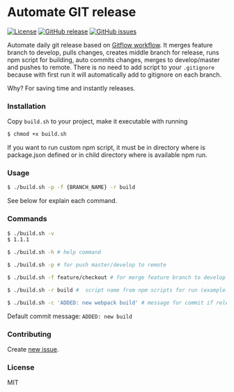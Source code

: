# Automate GIT release
[![License](https://img.shields.io/badge/license-MIT-brightgreen.svg)](https://opensource.org/licenses/MIT) [![GitHub release](https://img.shields.io/github/release/jkondela/automate-git-release.svg)]() [![GitHub issues](https://img.shields.io/github/issues/jkondela/automate-git-release.svg)](https://github.com/jkondela/automate-git-release/issues)

Automate daily git release based on [Gitflow workflow](http://nvie.com/posts/a-successful-git-branching-model/).
It merges feature branch to develop, pulls changes, creates middle branch for release, runs npm script for building, auto commits changes, merges to develop/master and pushes to remote.
There is no need to add script to your ``.gitignore`` because with first run it will automatically add to gitignore on each branch.

Why? For saving time and instantly releases.

### Installation
Copy ``build.sh`` to your project, make it executable with running
```sh
$ chmod +x build.sh
```
If you want to run custom npm script, it must be in directory where is package.json defined or in child directory where is available npm run.


### Usage
```sh
$ ./build.sh -p -f {BRANCH_NAME} -r build
```
See below for explain each command.


### Commands

```sh
$ ./build.sh -v
$ 1.1.1
```

```sh
$ ./build.sh -h # help command
```

```sh
$ ./build.sh -p # for push master/develop to remote
```

```sh
$ ./build.sh -f feature/checkout # for merge feature branch to develop
```

```sh
$ ./build.sh -r build #  script name from npm scripts for run (example: build = npm run build)
```

```sh
$ ./build.sh -c 'ADDED: new webpack build' # message for commit if release branch is active (runnable only with -r command)
```
Default commit message: ``ADDED: new build``

### Contributing
Create [new issue](https://github.com/jkondela/automate-git-release/issues/new).

### License
MIT

